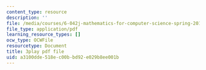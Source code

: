 ```yaml
---
content_type: resource
description: ''
file: /media/courses/6-042j-mathematics-for-computer-science-spring-2015/a3100dde518ec00bbd92e029b8ee001b_et3FOZdI6pk.pdf
file_type: application/pdf
learning_resource_types: []
ocw_type: OCWFile
resourcetype: Document
title: 3play pdf file
uid: a3100dde-518e-c00b-bd92-e029b8ee001b
---
```

